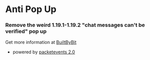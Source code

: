 # Anti Pop Up

### Remove the weird 1.19.1-1.19.2 "chat messages can't be verified" pop up

Get more information at [BuiltByBit](https://builtbybit.com/resources/26677/)

* powered by [packetevents 2.0](https://github.com/retrooper/packetevents/tree/2.0)
